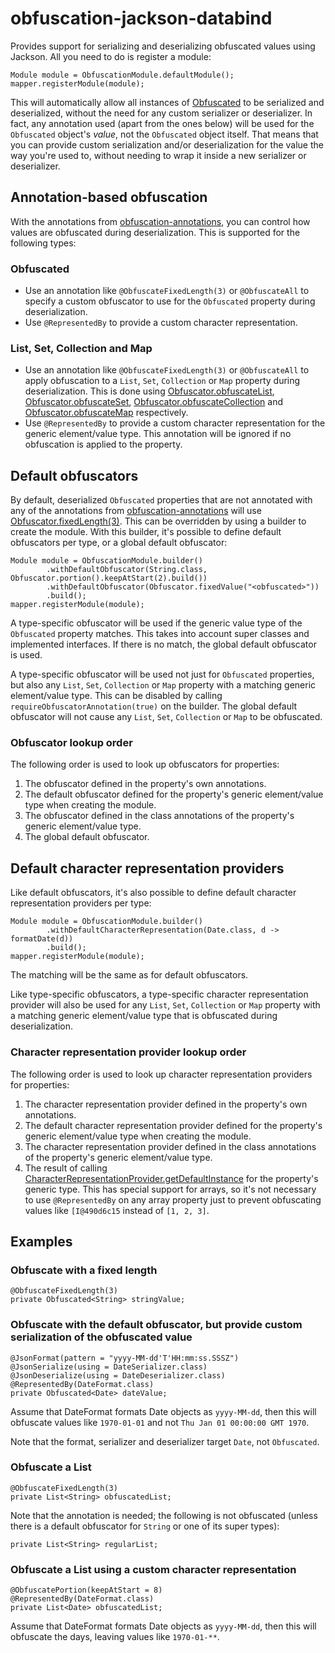 # obfuscation-jackson-databind

Provides support for serializing and deserializing obfuscated values using Jackson. All you need to do is register a module:

    Module module = ObfuscationModule.defaultModule();
    mapper.registerModule(module);

This will automatically allow all instances of [Obfuscated](https://robtimus.github.io/obfuscation-core/apidocs/com/github/robtimus/obfuscation/Obfuscated.html) to be serialized and deserialized, without the need for any custom serializer or deserializer. In fact, any annotation used (apart from the ones below) will be used for the `Obfuscated` object's *value*, not the `Obfuscated` object itself. That means that you can provide custom serialization and/or deserialization for the value the way you're used to, without needing to wrap it inside a new serializer or deserializer.

## Annotation-based obfuscation

With the annotations from [obfuscation-annotations](https://robtimus.github.io/obfuscation-annotations), you can control how values are obfuscated during deserialization. This is supported for the following types:

### Obfuscated

* Use an annotation like `@ObfuscateFixedLength(3)` or `@ObfuscateAll` to specify a custom obfuscator to use for the `Obfuscated` property during deserialization.
* Use `@RepresentedBy` to provide a custom character representation.

### List, Set, Collection and Map

* Use an annotation like `@ObfuscateFixedLength(3)` or `@ObfuscateAll` to apply obfuscation to a `List`, `Set`, `Collection` or `Map` property during deserialization. This is done using [Obfuscator.obfuscateList](https://robtimus.github.io/obfuscation-core/apidocs/com/github/robtimus/obfuscation/Obfuscator.html#obfuscateList-java.util.List-java.util.function.Function-), [Obfuscator.obfuscateSet](https://robtimus.github.io/obfuscation-core/apidocs/com/github/robtimus/obfuscation/Obfuscator.html#obfuscateSet-java.util.Set-java.util.function.Function-), [Obfuscator.obfuscateCollection](https://robtimus.github.io/obfuscation-core/apidocs/com/github/robtimus/obfuscation/Obfuscator.html#obfuscateCollection-java.util.Collection-java.util.function.Function-) and [Obfuscator.obfuscateMap](https://robtimus.github.io/obfuscation-core/apidocs/com/github/robtimus/obfuscation/Obfuscator.html#obfuscateMap-java.util.Map-java.util.function.Function-) respectively.
* Use `@RepresentedBy` to provide a custom character representation for the generic element/value type. This annotation will be ignored if no obfuscation is applied to the property.

## Default obfuscators

By default, deserialized `Obfuscated` properties that are not annotated with any of the annotations from [obfuscation-annotations](https://robtimus.github.io/obfuscation-annotations) will use [Obfuscator.fixedLength(3)](https://robtimus.github.io/obfuscation-core/apidocs/com/github/robtimus/obfuscation/Obfuscator.html#fixedLength-int-). This can be overridden by using a builder to create the module. With this builder, it's possible to define default obfuscators per type, or a global default obfuscator:

    Module module = ObfuscationModule.builder()
            .withDefaultObfuscator(String.class, Obfuscator.portion().keepAtStart(2).build())
            .withDefaultObfuscator(Obfuscator.fixedValue("<obfuscated>"))
            .build();
    mapper.registerModule(module);

A type-specific obfuscator will be used if the generic value type of the `Obfuscated` property matches. This takes into account super classes and implemented interfaces. If there is no match, the global default obfuscator is used.

A type-specific obfuscator will be used not just for `Obfuscated` properties, but also any `List`, `Set`, `Collection` or `Map` property with a matching generic element/value type. This can be disabled by calling `requireObfuscatorAnnotation(true)` on the builder. The global default obfuscator will not cause any `List`, `Set`, `Collection` or `Map` to be obfuscated.

### Obfuscator lookup order

The following order is used to look up obfuscators for properties:

1. The obfuscator defined in the property's own annotations.
2. The default obfuscator defined for the property's generic element/value type when creating the module.
3. The obfuscator defined in the class annotations of the property's generic element/value type.
4. The global default obfuscator.

## Default character representation providers

Like default obfuscators, it's also possible to define default character representation providers per type:

    Module module = ObfuscationModule.builder()
            .withDefaultCharacterRepresentation(Date.class, d -> formatDate(d))
            .build();
    mapper.registerModule(module);

The matching will be the same as for default obfuscators.

Like type-specific obfuscators, a type-specific character representation provider will also be used for any `List`, `Set`, `Collection` or `Map` property with a matching generic element/value type that is obfuscated during deserialization.

### Character representation provider lookup order

The following order is used to look up character representation providers for properties:

1. The character representation provider defined in the property's own annotations.
2. The default character representation provider defined for the property's generic element/value type when creating the module.
3. The character representation provider defined in the class annotations of the  property's generic element/value type.
4. The result of calling [CharacterRepresentationProvider.getDefaultInstance](https://robtimus.github.io/obfuscation-annotations/apidocs/com/github/robtimus/obfuscation/annotation/CharacterRepresentationProvider.html#getDefaultInstance-java.lang.Class-) for the property's generic type. This has special support for arrays, so it's not necessary to use `@RepresentedBy` on any array property just to prevent obfuscating values like `[I@490d6c15` instead of `[1, 2, 3]`.

## Examples

### Obfuscate with a fixed length

    @ObfuscateFixedLength(3)
    private Obfuscated<String> stringValue;

### Obfuscate with the default obfuscator, but provide custom serialization of the obfuscated value

    @JsonFormat(pattern = "yyyy-MM-dd'T'HH:mm:ss.SSSZ")
    @JsonSerialize(using = DateSerializer.class)
    @JsonDeserialize(using = DateDeserializer.class)
    @RepresentedBy(DateFormat.class)
    private Obfuscated<Date> dateValue;

Assume that DateFormat formats Date objects as `yyyy-MM-dd`, then this will obfuscate values like `1970-01-01` and not `Thu Jan 01 00:00:00 GMT 1970`.

Note that the format, serializer and deserializer target `Date`, not `Obfuscated`.

### Obfuscate a List

    @ObfuscateFixedLength(3)
    private List<String> obfuscatedList;

Note that the annotation is needed; the following is not obfuscated (unless there is a default obfuscator for `String` or one of its super types):

    private List<String> regularList;

### Obfuscate a List using a custom character representation

    @ObfuscatePortion(keepAtStart = 8)
    @RepresentedBy(DateFormat.class)
    private List<Date> obfuscatedList;

Assume that DateFormat formats Date objects as `yyyy-MM-dd`, then this will obfuscate the days, leaving values like `1970-01-**`.
